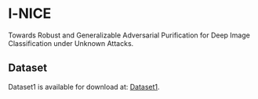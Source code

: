 # l-NICE
Towards Robust and Generalizable Adversarial  Purification for Deep Image Classification under  Unknown Attacks.

## Dataset
Dataset1 is available for download at: [Dataset1](https://drive.google.com/drive/folders/1la6BxJ9329XmV6JTQM8gOh3v0GGgccWl).
